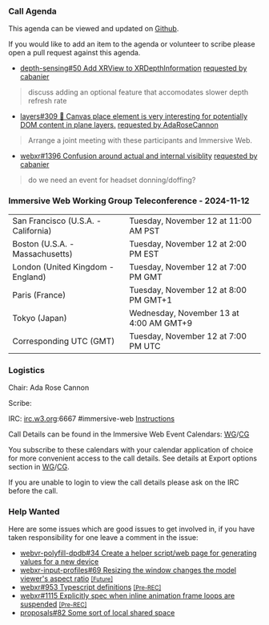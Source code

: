 ### Call Agenda

This agenda can be viewed and updated on [Github](https://github.com/immersive-web/administrivia/blob/main/meetings/2024/2024-11-12-Immersive_Web_Working_Group_Teleconference-agenda.md).

If you would like to add an item to the agenda or volunteer to scribe please open a pull request against this agenda.

* [depth-sensing#50 Add XRView to XRDepthInformation](https://github.com/immersive-web/depth-sensing/pull/50) [requested by cabanier](https://github.com/immersive-web/depth-sensing/pull/50#issuecomment-2386524454)
> discuss adding an optional feature that accomodates slower depth refresh rate

* [layers#309 👀  Canvas place element is very interesting for potentially DOM content in plane layers.](https://github.com/immersive-web/layers/issues/309) [requested by AdaRoseCannon](https://github.com/immersive-web/layers/issues/309#issuecomment-2374738803)
> Arrange a joint meeting with these participants and Immersive Web.

* [webxr#1396 Confusion around actual and internal visiblity](https://github.com/immersive-web/webxr/issues/1396) [requested by cabanier](https://github.com/immersive-web/webxr/issues/1396#issuecomment-2439596185)
> do we need an event for headset donning/doffing?

### Immersive Web Working Group Teleconference - 2024-11-12

<table>
<tr><td> San Francisco (U.S.A. - California) <td> Tuesday, November 12 at 11:00 AM PST
<tr><td> Boston (U.S.A. - Massachusetts) <td> Tuesday, November 12 at 2:00 PM EST
<tr><td> London (United Kingdom - England) <td> Tuesday, November 12 at 7:00 PM GMT
<tr><td> Paris (France) <td> Tuesday, November 12 at 8:00 PM GMT+1
<tr><td> Tokyo (Japan) <td> Wednesday, November 13 at 4:00 AM GMT+9
<tr><td> Corresponding UTC (GMT) <td> Tuesday, November 12 at 7:00 PM UTC
</table>

### Logistics

Chair: Ada Rose Cannon

Scribe:

IRC: [irc.w3.org](https://irc.w3.org/):6667 #immersive-web [Instructions](https://github.com/immersive-web/administrivia/blob/main/IRC.md)

Call Details can be found in the Immersive Web Event Calendars: [WG](https://www.w3.org/groups/wg/immersive-web/calendar/)/[CG](https://www.w3.org/groups/cg/immersive-web/calendar/)

You subscribe to these calendars with your calendar application of choice for more convenient access to the call details. See details at Export options section in [WG](https://www.w3.org/groups/wg/immersive-web/calendar/#export)/[CG](https://www.w3.org/groups/cg/immersive-web/calendar/#export).

If you are unable to login to view the call details please ask on the IRC before the call.

### Help Wanted

Here are some issues which are good issues to get involved in, if you have taken responsibility for one leave a comment in the issue:

- [webvr-polyfill-dpdb#34 Create a helper script/web page for generating values for a new device](https://github.com/immersive-web/webvr-polyfill-dpdb/issues/34)
- [webxr-input-profiles#69 Resizing the window changes the model viewer's aspect ratio](https://github.com/immersive-web/webxr-input-profiles/issues/69) [<small>[Future]</small>](https://api.github.com/repos/immersive-web/webxr-input-profiles/milestones/4)
- [webxr#953 Typescript definitions](https://github.com/immersive-web/webxr/issues/953) [<small>[Pre-REC]</small>](https://api.github.com/repos/immersive-web/webxr/milestones/16)
- [webxr#1115 Explicitly spec when inline animation frame loops are suspended](https://github.com/immersive-web/webxr/issues/1115) [<small>[Pre-REC]</small>](https://api.github.com/repos/immersive-web/webxr/milestones/16)
- [proposals#82 Some sort of local shared space](https://github.com/immersive-web/proposals/issues/82)


              
